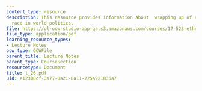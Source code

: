 ```yaml
---
content_type: resource
description: This resource provides information about  wrapping up of ethnicity and
  race in world politics.
file: https://ol-ocw-studio-app-qa.s3.amazonaws.com/courses/17-523-ethnicity-and-race-in-world-politics-fall-2005/e12308cf3a778a218a11225a921836a7_l_26.pdf
file_type: application/pdf
learning_resource_types:
- Lecture Notes
ocw_type: OCWFile
parent_title: Lecture Notes
parent_type: CourseSection
resourcetype: Document
title: l_26.pdf
uid: e12308cf-3a77-8a21-8a11-225a921836a7
---
```

